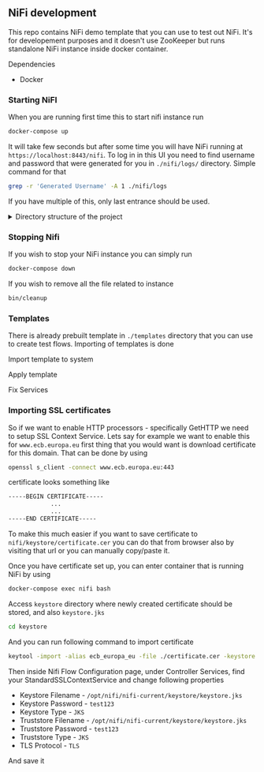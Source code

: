 ## NiFi development

This repo contains NiFi demo template that you can use to test out NiFi. It's for developement purposes and it doesn't use ZooKeeper but runs standalone NiFi instance inside docker container. 

Dependencies 
- Docker

### Starting NiFI

When you are running first time this to start nifi instance run 

```bash 
docker-compose up
```

It will take few seconds but after some time you will have NiFi running at `https://localhost:8443/nifi`. To log in in this UI you need to find username and password that were generated for you in `./nifi/logs/` directory. Simple command for that 

```bash 
grep -r 'Generated Username' -A 1 ./nifi/logs
```

If you have multiple of this, only last entrance should be used.

<details>
  <summary>Directory structure of the project</summary>

  Structure 
    - `nifi` contains all the nifi related things
      - `keystore` is directory that holds keystore which we use to store certificates 
        - `keystore.jks` has password `test123` and holds certificates
      - `logs` holds logs of nifi app that is running inside container 
    - `templates` Templates used 
    - `data` Output processed by NiFi 
</details>


### Stopping Nifi 

If you wish to stop your NiFi instance you can simply run 
```bash 
docker-compose down
```

If you wish to remove all the file related to instance 

```bash 
bin/cleanup
```

### Templates 
There is already prebuilt template in `./templates` directory that you can use to create test flows. Importing of templates is done 

Import template to system 

Apply template 

Fix Services 


### Importing SSL certificates

So if we want to enable HTTP processors - specifically GetHTTP we need to setup SSL Context Service. 
Lets say for example we want to enable this for `www.ecb.europa.eu` first thing that you would want is download certificate for this domain. That can be done by using 

```bash
openssl s_client -connect www.ecb.europa.eu:443
```

certificate looks something like 

```txt
-----BEGIN CERTIFICATE-----
            ...
            ...
-----END CERTIFICATE-----
```

To make this much easier if you want to save certificate to `nifi/keystore/certificate.cer` you can do that from browser also by visiting that url or you can manually copy/paste it.

<!-- ```bash
openssl s_client \
    -connect www.ecb.europa.eu:443 \
    -servername ecb.europa.eu 2>&1 \
    | awk '/BEGIN CERTIFICATE/,/END CERTIFICATE/' > nifi/keystore/certificate.cer
``` -->

Once you have certificate set up, you can enter container that is running NiFi by using 

```bash 
docker-compose exec nifi bash 
```

Access `keystore` directory where newly created certificate should be stored, and also `keystore.jks`

```bash 
cd keystore
```

And you can run following command to import certificate 

```bash 
keytool -import -alias ecb_europa_eu -file ./certificate.cer -keystore ./keystore.jks -storepass test123
```

Then inside Nifi Flow Configuration page, under Controller Services, find your StandardSSLContextService and change following properties
- Keystore Filename - `/opt/nifi/nifi-current/keystore/keystore.jks`
- Keystore Password - `test123`
- Keystore Type - `JKS`
- Truststore Filename - `/opt/nifi/nifi-current/keystore/keystore.jks`
- Truststore Password - `test123`
- Truststore Type - `JKS`
- TLS Protocol - `TLS`

And save it


